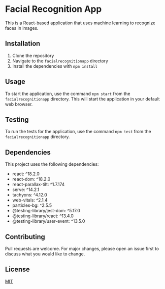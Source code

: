 # Facial Recognition App

This is a React-based application that uses machine learning to recognize faces in images.

## Installation

1. Clone the repository
2. Navigate to the `facialrecognitionapp` directory
3. Install the dependencies with `npm install`

## Usage

To start the application, use the command `npm start` from the `facialrecognitionapp` directory. This will start the application in your default web browser.

## Testing

To run the tests for the application, use the command `npm test` from the `facialrecognitionapp` directory.

## Dependencies

This project uses the following dependencies:

- react: ^18.2.0
- react-dom: ^18.2.0
- react-parallax-tilt: ^1.7.174
- serve: ^14.2.1
- tachyons: ^4.12.0
- web-vitals: ^2.1.4
- particles-bg: ^2.5.5
- @testing-library/jest-dom: ^5.17.0
- @testing-library/react: ^13.4.0
- @testing-library/user-event: ^13.5.0

## Contributing

Pull requests are welcome. For major changes, please open an issue first to discuss what you would like to change.

## License

[MIT](https://choosealicense.com/licenses/mit/)
